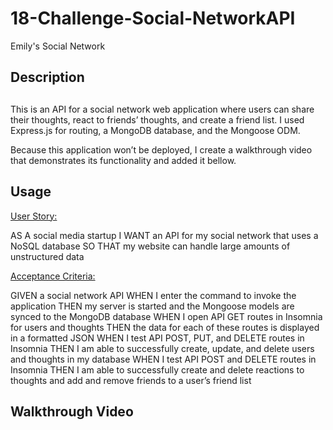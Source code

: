 # 18-Challenge-Social-NetworkAPI
Emily's Social Network


## Description
##
This is an API for a social network web application where users can share their thoughts, react to friends’ thoughts, and create a friend list. I used Express.js for routing, a MongoDB database, and the Mongoose ODM.

Because this application won’t be deployed, I create a walkthrough video that demonstrates its functionality and added it bellow. 

## Usage
<u>User Story: </u>

AS A social media startup
I WANT an API for my social network that uses a NoSQL database
SO THAT my website can handle large amounts of unstructured data

<u>Acceptance Criteria:</u>

GIVEN a social network API
WHEN I enter the command to invoke the application
THEN my server is started and the Mongoose models are synced to the MongoDB database
WHEN I open API GET routes in Insomnia for users and thoughts
THEN the data for each of these routes is displayed in a formatted JSON
WHEN I test API POST, PUT, and DELETE routes in Insomnia
THEN I am able to successfully create, update, and delete users and thoughts in my database
WHEN I test API POST and DELETE routes in Insomnia
THEN I am able to successfully create and delete reactions to thoughts and add and remove friends to a user’s friend list

## Walkthrough Video
